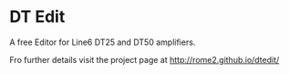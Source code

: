 # DT Edit

A free Editor for Line6 DT25 and DT50 amplifiers.

Fro further details visit the project page at http://rome2.github.io/dtedit/
